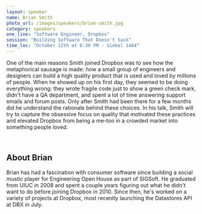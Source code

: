 ```yaml
---
layout: speaker
name: Brian Smith
photo_url: /images/speakers/brian-smith.jpg
category: speakers
one_line: "Software Engineer, Dropbox"
session: "Building Software That Doesn't Suck"
time_loc: "October 12th at 6:30 PM - Siebel 1404"
---
```



One of the main reasons Smith joined Dropbox was to see how the metaphorical sausage is made: how a small group of engineers and designers can build a high quality product that is used and loved by millions of people. When he showed up on his first day, they seemed to be doing everything wrong: they wrote fragile code just to show a green check mark, didn't have a QA department, and spent a lot of time answering support emails and forum posts. Only after Smith had been there for a few months did he understand the rationale behind these choices. In his talk, Smith will try to capture the obsessive focus on quality that motivated these practices and elevated Dropbox from being a me-too in a crowded market into something people loved.


<br />

## About Brian

Brian has had a fascination with consumer software since building a
social mustic player for Engineering Open House as part of SIGSoft. He
graduated from UIUC in 2008 and spent a couple years figuring out what
he didn't want to do before joining Dropbox in 2010. Since then, he's
worked on a variety of projects at Dropbox, most recently launching
the Datastores API at DBX in July.
